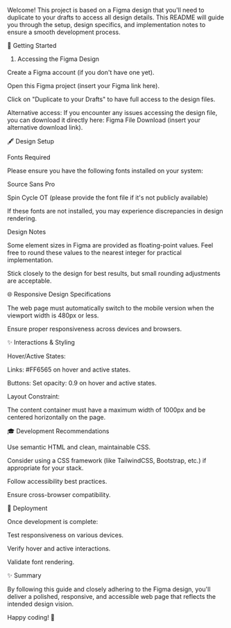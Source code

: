 Welcome! This project is based on a Figma design that you'll need to duplicate to your drafts to access all design details. This README will guide you through the setup, design specifics, and implementation notes to ensure a smooth development process.

🌟 Getting Started

1. Accessing the Figma Design

Create a Figma account (if you don't have one yet).

Open this Figma project (insert your Figma link here).

Click on "Duplicate to your Drafts" to have full access to the design files.

Alternative access: If you encounter any issues accessing the design file, you can download it directly here: Figma File Download (insert your alternative download link).

🖋️ Design Setup

Fonts Required

Please ensure you have the following fonts installed on your system:

Source Sans Pro

Spin Cycle OT (please provide the font file if it's not publicly available)

If these fonts are not installed, you may experience discrepancies in design rendering.

Design Notes

Some element sizes in Figma are provided as floating-point values. Feel free to round these values to the nearest integer for practical implementation.

Stick closely to the design for best results, but small rounding adjustments are acceptable.

🌐 Responsive Design Specifications

The web page must automatically switch to the mobile version when the viewport width is 480px or less.

Ensure proper responsiveness across devices and browsers.

✨ Interactions & Styling

Hover/Active States:

Links: #FF6565 on hover and active states.

Buttons: Set opacity: 0.9 on hover and active states.

Layout Constraint:

The content container must have a maximum width of 1000px and be centered horizontally on the page.

🎓 Development Recommendations

Use semantic HTML and clean, maintainable CSS.

Consider using a CSS framework (like TailwindCSS, Bootstrap, etc.) if appropriate for your stack.

Follow accessibility best practices.

Ensure cross-browser compatibility.

🚀 Deployment

Once development is complete:

Test responsiveness on various devices.

Verify hover and active interactions.

Validate font rendering.

✨ Summary

By following this guide and closely adhering to the Figma design, you'll deliver a polished, responsive, and accessible web page that reflects the intended design vision.

Happy coding! 🚀